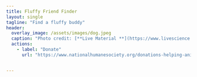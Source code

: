 ```yaml
---
title: Fluffy Friend Finder
layout: single
tagline: "Find a fluffy buddy"
header:
  overlay_image: /assets/images/dog.jpeg
  caption: "Photo credit: [**Live Material **](https://www.livescience.com/facts-about-dogs)"
  actions:
    - label: "Donate"
      url: "https://www.nationalhumanesociety.org/donations-helping-animals?gclid=Cj0KCQiA_bieBhDSARIsADU4zLevTGhcYmgdFMD1zp4eVCv6sy3HWt4q7cQZ24-GJ_OaOdyE9ubzYSwaAqajEALw_wcB"


---
```




